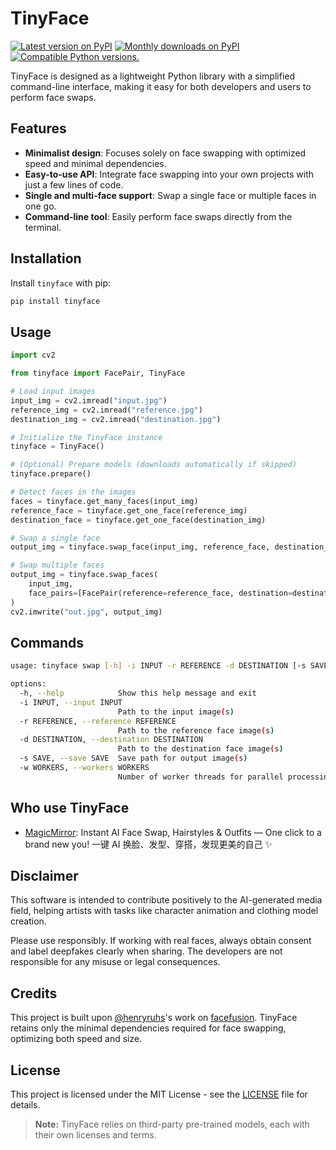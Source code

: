 # TinyFace

<a href="https://pypi.python.org/pypi/tinyface"><img src="http://img.shields.io/pypi/v/tinyface.svg" alt="Latest version on PyPI"></a> <a href="https://pypi.python.org/pypi/tinyface"><img src="http://img.shields.io/pypi/dm/tinyface.svg" alt="Monthly downloads on PyPI"></a> <a href="https://pypi.python.org/pypi/tinyface"><img src="https://img.shields.io/pypi/pyversions/tinyface.svg" alt="Compatible Python versions."></a>

TinyFace is designed as a lightweight Python library with a simplified command-line interface, making it easy for both developers and users to perform face swaps.

## Features

- **Minimalist design**: Focuses solely on face swapping with optimized speed and minimal dependencies.
- **Easy-to-use API**: Integrate face swapping into your own projects with just a few lines of code.
- **Single and multi-face support**: Swap a single face or multiple faces in one go.
- **Command-line tool**: Easily perform face swaps directly from the terminal.

## Installation

Install `tinyface` with pip:

```bash
pip install tinyface
```

## Usage

```python
import cv2

from tinyface import FacePair, TinyFace

# Load input images
input_img = cv2.imread("input.jpg")
reference_img = cv2.imread("reference.jpg")
destination_img = cv2.imread("destination.jpg")

# Initialize the TinyFace instance
tinyface = TinyFace()

# (Optional) Prepare models (downloads automatically if skipped)
tinyface.prepare()

# Detect faces in the images
faces = tinyface.get_many_faces(input_img)
reference_face = tinyface.get_one_face(reference_img)
destination_face = tinyface.get_one_face(destination_img)

# Swap a single face
output_img = tinyface.swap_face(input_img, reference_face, destination_face)

# Swap multiple faces
output_img = tinyface.swap_faces(
    input_img,
    face_pairs=[FacePair(reference=reference_face, destination=destination_face)],
)
cv2.imwrite("out.jpg", output_img)
```

## Commands

```bash
usage: tinyface swap [-h] -i INPUT -r REFERENCE -d DESTINATION [-s SAVE] [-w WORKERS]

options:
  -h, --help            Show this help message and exit
  -i INPUT, --input INPUT
                        Path to the input image(s)
  -r REFERENCE, --reference REFERENCE
                        Path to the reference face image(s)
  -d DESTINATION, --destination DESTINATION
                        Path to the destination face image(s)
  -s SAVE, --save SAVE  Save path for output image(s)
  -w WORKERS, --workers WORKERS
                        Number of worker threads for parallel processing
```

## Who use TinyFace

- [MagicMirror](https://github.com/idootop/MagicMirror): Instant AI Face Swap, Hairstyles & Outfits — One click to a brand new you! 一键 AI 换脸、发型、穿搭，发现更美的自己 ✨

## Disclaimer

This software is intended to contribute positively to the AI-generated media field, helping artists with tasks like character animation and clothing model creation.

Please use responsibly. If working with real faces, always obtain consent and label deepfakes clearly when sharing. The developers are not responsible for any misuse or legal consequences.

## Credits

This project is built upon [@henryruhs](https://github.com/henryruhs)'s work on [facefusion](https://github.com/facefusion/facefusion). TinyFace retains only the minimal dependencies required for face swapping, optimizing both speed and size.

## License

This project is licensed under the MIT License - see the [LICENSE](./LICENSE) file for details.

> **Note:** TinyFace relies on third-party pre-trained models, each with their own licenses and terms.
